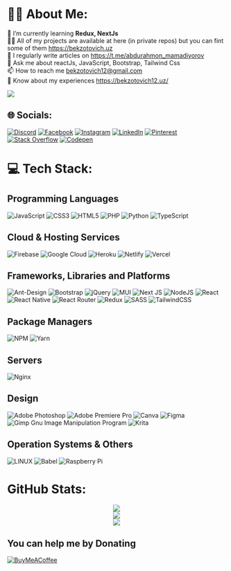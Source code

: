 # 👨‍💻 About Me:
🌱 I’m currently learning **Redux, NextJs**<br>👨‍💻 All of my projects are available at here (in private repos) but you can fint some of them https://bekzotovich.uz <br>📝 I regularly write articles on https://t.me/abdurahmon_mamadiyorov<br>💬 Ask me about reactJs, JavaScript, Bootstrap, Tailwind Css<br>📫 How to reach me bekzotovich12@gmail.com<br>📄 Know about my experiences https://bekzotovich12.uz/

[![](https://visitcount.itsvg.in/api?id=abdurahmon27&icon=2&color=1)](https://visitcount.itsvg.in)

## 🌐 Socials:
[![Discord](https://img.shields.io/badge/Discord-%237289DA.svg?logo=discord&logoColor=white)](https://discord.gg/R4ejmnCgRt) [![Facebook](https://img.shields.io/badge/Facebook-%231877F2.svg?logo=Facebook&logoColor=white)](https://www.facebook.com/profile.php?id=100075974059076) [![Instagram](https://img.shields.io/badge/Instagram-%23E4405F.svg?logo=Instagram&logoColor=white)](https://www.instagram.com/abdurahmon._27/) [![LinkedIn](https://img.shields.io/badge/LinkedIn-%230077B5.svg?logo=linkedin&logoColor=white)](https://www.linkedin.com/in/abdurahmon-mamadiyorov-23607525b/) [![Pinterest](https://img.shields.io/badge/Pinterest-%23E60023.svg?logo=Pinterest&logoColor=white)](https://www.pinterest.com/abdurahmonmamadiyorov/) [![Stack Overflow](https://img.shields.io/badge/-Stackoverflow-FE7A16?logo=stack-overflow&logoColor=white)](https://stackoverflow.com/users/20773672) [![Codepen](https://img.shields.io/badge/Codepen-000000?logo=codepen&logoColor=white)](https://codepen.io/abdurahmon27) 

# 💻 Tech Stack:
## Programming Languages
![JavaScript](https://img.shields.io/badge/javascript-%23323330.svg?style=for-the-badge&logo=javascript&logoColor=%23F7DF1E) ![CSS3](https://img.shields.io/badge/css3-%231572B6.svg?style=for-the-badge&logo=css3&logoColor=white) ![HTML5](https://img.shields.io/badge/html5-%23E34F26.svg?style=for-the-badge&logo=html5&logoColor=white) ![PHP](https://img.shields.io/badge/php-%23777BB4.svg?style=for-the-badge&logo=php&logoColor=white) ![Python](https://img.shields.io/badge/python-3670A0?style=for-the-badge&logo=python&logoColor=ffdd54) ![TypeScript](https://img.shields.io/badge/typescript-%23007ACC.svg?style=for-the-badge&logo=typescript&logoColor=white) 
## Cloud & Hosting Services
![Firebase](https://img.shields.io/badge/firebase-%23039BE5.svg?style=for-the-badge&logo=firebase) ![Google Cloud](https://img.shields.io/badge/Google%20Cloud-%234285F4.svg?style=for-the-badge&logo=google-cloud&logoColor=white) ![Heroku](https://img.shields.io/badge/heroku-%23430098.svg?style=for-the-badge&logo=heroku&logoColor=white) ![Netlify](https://img.shields.io/badge/netlify-%23000000.svg?style=for-the-badge&logo=netlify&logoColor=#00C7B7) ![Vercel](https://img.shields.io/badge/vercel-%23000000.svg?style=for-the-badge&logo=vercel&logoColor=white) 
## Frameworks, Libraries and Platforms
![Ant-Design](https://img.shields.io/badge/-AntDesign-%230170FE?style=for-the-badge&logo=ant-design&logoColor=white) ![Bootstrap](https://img.shields.io/badge/bootstrap-%23563D7C.svg?style=for-the-badge&logo=bootstrap&logoColor=white) ![jQuery](https://img.shields.io/badge/jquery-%230769AD.svg?style=for-the-badge&logo=jquery&logoColor=white) ![MUI](https://img.shields.io/badge/MUI-%230081CB.svg?style=for-the-badge&logo=material-ui&logoColor=white) ![Next JS](https://img.shields.io/badge/Next-black?style=for-the-badge&logo=next.js&logoColor=white) ![NodeJS](https://img.shields.io/badge/node.js-6DA55F?style=for-the-badge&logo=node.js&logoColor=white) ![React](https://img.shields.io/badge/react-%2320232a.svg?style=for-the-badge&logo=react&logoColor=%2361DAFB) ![React Native](https://img.shields.io/badge/react_native-%2320232a.svg?style=for-the-badge&logo=react&logoColor=%2361DAFB) ![React Router](https://img.shields.io/badge/React_Router-CA4245?style=for-the-badge&logo=react-router&logoColor=white) ![Redux](https://img.shields.io/badge/redux-%23593d88.svg?style=for-the-badge&logo=redux&logoColor=white) ![SASS](https://img.shields.io/badge/SASS-hotpink.svg?style=for-the-badge&logo=SASS&logoColor=white) ![TailwindCSS](https://img.shields.io/badge/tailwindcss-%2338B2AC.svg?style=for-the-badge&logo=tailwind-css&logoColor=white) 
## Package Managers
![NPM](https://img.shields.io/badge/NPM-%23000000.svg?style=for-the-badge&logo=npm&logoColor=white)
![Yarn](https://img.shields.io/badge/yarn-%232C8EBB.svg?style=for-the-badge&logo=yarn&logoColor=white) 
## Servers
![Nginx](https://img.shields.io/badge/nginx-%23009639.svg?style=for-the-badge&logo=nginx&logoColor=white) 
## Design
![Adobe Photoshop](https://img.shields.io/badge/adobephotoshop-%2331A8FF.svg?style=for-the-badge&logo=adobephotoshop&logoColor=white) ![Adobe Premiere Pro](https://img.shields.io/badge/Adobe%20Premiere%20Pro-9999FF.svg?style=for-the-badge&logo=Adobe%20Premiere%20Pro&logoColor=white) ![Canva](https://img.shields.io/badge/Canva-%2300C4CC.svg?style=for-the-badge&logo=Canva&logoColor=white) 	![Figma](https://img.shields.io/badge/figma-%23F24E1E.svg?style=for-the-badge&logo=figma&logoColor=white) ![Gimp Gnu Image Manipulation Program](https://img.shields.io/badge/Gimp-657D8B?style=for-the-badge&logo=gimp&logoColor=FFFFFF) ![Krita](https://img.shields.io/badge/Krita-203759?style=for-the-badge&logo=krita&logoColor=EEF37B)
## Operation Systems & Others
![LINUX](https://img.shields.io/badge/Linux-FCC624?style=for-the-badge&logo=linux&logoColor=black) ![Babel](https://img.shields.io/badge/Babel-F9DC3e?style=for-the-badge&logo=babel&logoColor=black) ![Raspberry Pi](https://img.shields.io/badge/-RaspberryPi-C51A4A?style=for-the-badge&logo=Raspberry-Pi)
#  GitHub Stats:
 <span align="center">
  
![](https://github-readme-stats.vercel.app/api/top-langs/?username=abdurahmon27&theme=tokyonight&hide_border=false&include_all_commits=true&count_private=true&layout=compact)<br/>
![](https://github-readme-stats.vercel.app/api?username=abdurahmon27&theme=tokyonight&hide_border=false&include_all_commits=true&count_private=true)<br/>
![](https://github-readme-streak-stats.herokuapp.com/?user=abdurahmon27&theme=tokyonight&hide_border=false)<br/>


</span>

  ##  You can help me by Donating
  [![BuyMeACoffee](https://img.shields.io/badge/Buy%20Me%20a%20Coffee-ffdd00?style=for-the-badge&logo=buy-me-a-coffee&logoColor=black)](https://buymeacoffee.com/bekzotovich) 
